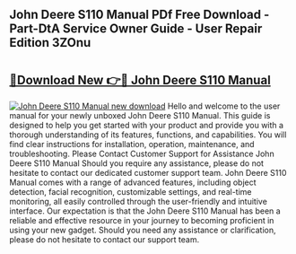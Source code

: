 ## John Deere S110 Manual PDf Free Download - Part-DtA Service Owner Guide - User Repair Edition 3ZOnu

# <h2><a href="http://bc92164.oget.top/?id=John+Deere+S110+Manual">🔗Download New 👉🔴 John Deere S110 Manual</a></h2>

[![John Deere S110 Manual new download](https://i.imgur.com/5g1atiW.png)](http://bc92164.oget.top/?id=John+Deere+S110+Manual)
Hello and welcome to the user manual for your newly unboxed John Deere S110 Manual. This guide is designed to help you get started with your product and provide you with a thorough understanding of its features, functions, and capabilities. You will find clear instructions for installation, operation, maintenance, and troubleshooting. Please Contact Customer Support for Assistance John Deere S110 Manual Should you require any assistance, please do not hesitate to contact our dedicated customer support team. John Deere S110 Manual comes with a range of advanced features, including object detection, facial recognition, customizable settings, and real-time monitoring, all easily controlled through the user-friendly and intuitive interface. Our expectation is that the John Deere S110 Manual has been a reliable and effective resource in your journey to becoming proficient in using your new gadget. Should you need any assistance or clarification, please do not hesitate to contact our support team.
